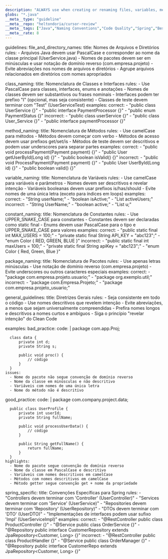 ```yaml
---
description: "ALWAYS use when creating or renaming files, variables, methods, classes, or packages in Java code to ensure consistent naming patterns. This rule enforces Java naming conventions including PascalCase for classes, camelCase for methods and variables, UPPER_SNAKE_CASE for constants, and provides specific guidelines for Spring components."
globs: "*.java"
__meta__type: "guideline"
__meta__repo: "heltondoria/cursor-review"
__meta__tags: ["Java","Naming Conventions","Code Quality","Spring","Best Practices"]
__meta__rate: 8
---
```


guidelines:
  file_and_directory_names:
    title: Nomes de Arquivos e Diretórios
    rules:
      - Arquivos Java devem usar PascalCase e corresponder ao nome da classe principal (UserService.java)
      - Nomes de pacotes devem ser em minúsculas e usar notação de domínio reverso (com.empresa.projeto)
      - Evite abreviações nos nomes de arquivos e diretórios
      - Agrupe arquivos relacionados em diretórios com nomes apropriados

  class_naming:
    title: Nomenclatura de Classes e Interfaces
    rules:
      - Use PascalCase para classes, interfaces, enums e anotações
      - Nomes de classes devem ser substantivos ou frases nominais
      - Interfaces podem ter prefixo "I" (opcional, mas seja consistente)
      - Classes de teste devem terminar com "Test" (UserServiceTest)
    examples:
      correct:
        - "public class UserService {}"
        - "public interface PaymentProcessor {}"
        - "public enum PaymentStatus {}"
      incorrect:
        - "public class userService {}"
        - "public class User_Service {}"
        - "public interface paymentProcessor {}"

  method_naming:
    title: Nomenclatura de Métodos
    rules:
      - Use camelCase para métodos
      - Métodos devem começar com verbo
      - Métodos de acesso devem usar prefixos get/set/is
      - Métodos de teste devem ser descritivos e podem usar underscores para separar partes
    examples:
      correct:
        - "public void processPayment(Payment payment) {}"
        - "public User getUserById(Long id) {}"
        - "public boolean isValid() {}"
      incorrect:
        - "public void ProcessPayment(Payment payment) {}"
        - "public User UserById(Long id) {}"
        - "public boolean valid() {}"

  variable_naming:
    title: Nomenclatura de Variáveis
    rules:
      - Use camelCase para variáveis e parâmetros
      - Nomes devem ser descritivos e revelar intenção
      - Variáveis booleanas devem usar prefixos is/has/should
      - Evite nomes de uma única letra (exceto para índices em loops)
    examples:
      correct:
        - "String userName;"
        - "boolean isActive;"
        - "List<User> activeUsers;"
      incorrect:
        - "String UserName;"
        - "boolean active;"
        - "List<User> u;"

  constant_naming:
    title: Nomenclatura de Constantes
    rules:
      - Use UPPER_SNAKE_CASE para constantes
      - Constantes devem ser declaradas como static final
      - Enums devem usar PascalCase para o tipo e UPPER_SNAKE_CASE para valores
    examples:
      correct:
        - "public static final int MAX_USERS = 100;"
        - "private static final String API_KEY = \"abc123\";"
        - "enum Color { RED, GREEN, BLUE }"
      incorrect:
        - "public static final int maxUsers = 100;"
        - "private static final String apiKey = \"abc123\";"
        - "enum Color { Red, Green, Blue }"

  package_naming:
    title: Nomenclatura de Pacotes
    rules:
      - Use apenas letras minúsculas
      - Use notação de domínio reverso (com.empresa.projeto)
      - Evite underscores ou outros caracteres especiais
    examples:
      correct:
        - "package com.empresa.projeto.usuario;"
        - "package org.exemplo.util;"
      incorrect:
        - "package com.Empresa.Projeto;"
        - "package com.empresa.projeto_usuario;"

  general_guidelines:
    title: Diretrizes Gerais
    rules:
      - Seja consistente em todo o código
      - Use nomes descritivos que revelem intenção
      - Evite abreviações, a menos que sejam universalmente compreendidas
      - Prefira nomes longos e descritivos a nomes curtos e ambíguos
      - Siga o princípio "revelar intenção" do Clean Code

examples:
  bad_practice:
    code: |
      package com.app.Proj;

      class data {
          private int d;
          private String s;

          public void proc() {
              // código
          }
      }
    issues:
      - Nome do pacote não segue convenção de domínio reverso
      - Nome da classe em minúsculas e não descritivo
      - Variáveis com nomes de uma única letra
      - Nome do método não é descritivo

  good_practice:
    code: |
      package com.company.project.data;

      public class UserProfile {
          private int userId;
          private String fullName;

          public void processUserData() {
              // código
          }

          public String getFullName() {
              return fullName;
          }
      }
    highlights:
      - Nome do pacote segue convenção de domínio reverso
      - Nome da classe em PascalCase e descritivo
      - Variáveis com nomes descritivos em camelCase
      - Métodos com nomes descritivos em camelCase
      - Método getter segue convenção get + nome da propriedade

spring_specific:
  title: Convenções Específicas para Spring
  rules:
    - "Controllers devem terminar com 'Controller' (UserController)"
    - "Services devem terminar com 'Service' (UserService)"
    - "Repositories devem terminar com 'Repository' (UserRepository)"
    - "DTOs devem terminar com 'DTO' (UserDTO)"
    - "Implementações de interfaces podem usar sufixo 'Impl' (UserServiceImpl)"
  examples:
    correct:
      - "@RestController public class ProductController {}"
      - "@Service public class OrderService {}"
      - "@Repository public interface CustomerRepository extends JpaRepository<Customer, Long> {}"
    incorrect:
      - "@RestController public class ProductHandler {}"
      - "@Service public class OrderManager {}"
      - "@Repository public interface CustomerRepo extends JpaRepository<Customer, Long> {}"